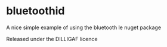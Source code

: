 # bluetoothid

A nice simple example of using the bluetooth le nuget package

Released under the DILLIGAF licence
